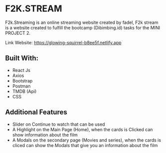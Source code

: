 
# F2K.STREAM 


F2k.Streaming is an online streaming website created by fadel,  F2k stream is a website created to fulfill the bootcamp (Dibimbing.id) tasks for the MINI PROJECT 2.

Link Website: https://glowing-squirrel-b8ee5f.netlify.app



## Built With:
+ React Js
+ Axios
+ Bootstrap
+ Postman
+ TMDB (Api)
+ CSS

## Additional Features
+ Slider on Continue to watch that can be used
+ A Highlight on the Main Page (Home), when the cards is Clicked can show information about the film
+ A Modals on the secondary page (Movies and series), when the cards is cliced can show the Modals that give you an information about the film